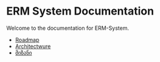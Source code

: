 # ERM System Documentation

Welcome to the documentation for ERM-System.

- [Roadmap](roadmap.md)
- [Architectwure](architecture.md)
- [მიზანი](მიზანი.md) 
